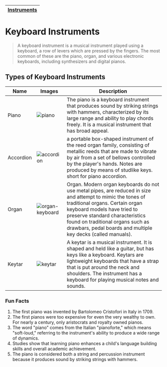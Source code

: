 | [Instruments](instruments.md) |
|------|

# Keyboard Instruments
> A keyboard instrument is a musical instrument played using a keyboard, a row of levers which are pressed by the fingers. The most common of these are the piano, organ, and various electronic keyboards, including synthesizers and digital pianos.

## Types of Keyboard Instruments
| Name | Images | Description |
| ----- | ------ | ---------- |
| Piano | ![piano](https://github.com/user-attachments/assets/f147615b-25ea-47ec-a608-2c5da58d1c5d) | The piano is a keyboard instrument that produces sound by striking strings with hammers, characterized by its large range and ability to play chords freely. It is a musical instrument that has broad appeal. |
| Accordion | ![accordion](https://github.com/user-attachments/assets/8b38aaec-4f52-499e-a679-01325f952ade) | a portable box-shaped instrument of the reed organ family, consisting of metallic reeds that are made to vibrate by air from a set of bellows controlled by the player's hands. Notes are produced by means of studlike keys. short for piano accordion. |
| Organ | ![organ-keyboard](https://github.com/user-attachments/assets/3f01f4df-9532-4f93-bb03-81493e248d5a) | Organ. Modern organ keyboards do not use metal pipes, are reduced in size and attempt to mimic the tones of traditional organs. Certain organ keyboard models have tried to preserve standard characteristics found on traditional organs such as drawbars, pedal boards and multiple key decks (called manuals). |
| Keytar | ![keytar](https://github.com/user-attachments/assets/85944b25-f95c-42ab-b487-699e3cea4401) | A keytar is a musical instrument. It is shaped and held like a guitar, but has keys like a keyboard. Keytars are lightweight keyboards that have a strap that is put around the neck and shoulders. The instrument has a keyboard for playing musical notes and sounds. |

### Fun Facts
1. The first piano was invented by Bartolomeo Cristofori in Italy in 1709.
2. The first pianos were too expensive for even the very wealthy to own. For nearly a century, only aristocrats and royalty owned pianos.
3. The word "piano" comes from the Italian "pianoforte," which means "soft-loud," referring to the instrument's ability to produce a wide range of dynamics.
4. Studies show that learning piano enhances a child's language building skills and overall academic achievement.
5. The piano is considered both a string and percussion instrument because it produces sound by striking strings with hammers.
